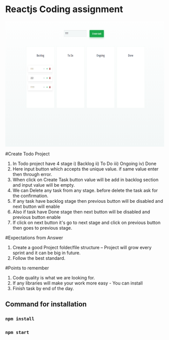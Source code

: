 # Reactjs Coding assignment


<div style="display: flex">

<img src="/public/assets/img/first.png" height="400" width="auto">

</div>

#Create Todo Project
1) In Todo project have 4 stage i) Backlog ii) To Do iii) Ongoing iv) Done
2) Here input button which accepts the unique value. if same value enter then through error.
3) When click on Create Task button value will be add in backlog section and input value will be empty.
4) We can Delete any task from any stage. before delete the task ask for the confirmation. 
5) If any task have backlog stage then previous button will be disabled and next button will enable 
6) Also if task have Done stage then next button will be disabled and previous button enable
7) If click on next button it's go to next stage and click on previous button then goes to previous stage.


#Expectations from Answer
1. Create a good Project folder/file structure – Project will grow every sprint and it can be big in
future.
2. Follow the best standard.

#Points to remember
1) Code quality is what we are looking for.
2) If any libraries will make your work more easy - You can install
3) Finish task by end of the day.

## Command for installation

### `npm install`
### `npm start`



